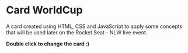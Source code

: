 # Card WorldCup
 A card created using HTML, CSS and JavaScript to apply some concepts that will be used later on the Rocket Seat - NLW live event.

**Double click to change the card :)**
